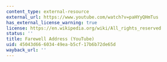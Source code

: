 ```yaml
---
content_type: external-resource
external_url: https://www.youtube.com/watch?v=paHYyQHmTus
has_external_license_warning: true
license: https://en.wikipedia.org/wiki/All_rights_reserved
status: ''
title: Farewell Address (YouTube)
uid: 45043d66-6034-49ea-b5cf-17b6b72de65d
wayback_url: ''
---
```

